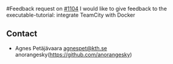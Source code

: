 #Feedback request on [#1104](https://github.com/KTH/devops-course/pull/1104)
I would like to give feedback to the executable-tutorial: integrate TeamCity with Docker

## Contact
- Agnes Petäjävaara <agnespet@kth.se> anorangesky(https://github.com/anorangesky)